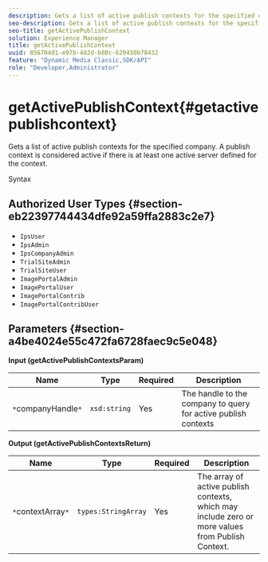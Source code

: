 ```yaml
---
description: Gets a list of active publish contexts for the specified company. A publish context is considered active if there is at least one active server defined for the context.
seo-description: Gets a list of active publish contexts for the specified company. A publish context is considered active if there is at least one active server defined for the context.
seo-title: getActivePublishContext
solution: Experience Manager
title: getActivePublishContext
uuid: 856704d1-e97b-4d2d-b80c-620450b78432
feature: "Dynamic Media Classic,SDK/API"
role: "Developer,Administrator"
---
```


# getActivePublishContext{#getactivepublishcontext}

Gets a list of active publish contexts for the specified company. A publish context is considered active if there is at least one active server defined for the context.

 Syntax 

## Authorized User Types {#section-eb22397744434dfe92a59ffa2883c2e7}

* `IpsUser` 
* `IpsAdmin` 
* `IpsCompanyAdmin` 
* `TrialSiteAdmin` 
* `TrialSiteUser` 
* `ImagePortalAdmin` 
* `ImagePortalUser` 
* `ImagePortalContrib` 
* `ImagePortalContribUser`

## Parameters {#section-a4be4024e55c472fa6728faec9c5e048}

**Input (getActivePublishContextsParam)** 

|  Name  | Type  | Required  | Description  |
|---|---|---|---|
|  `*`companyHandle`*`  | `xsd:string`  | Yes  | The handle to the company to query for active publish contexts  |

**Output (getActivePublishContextsReturn)** 

|  Name  | Type  | Required  | Description  |
|---|---|---|---|
|  `*`contextArray`*`  | `types:StringArray`  | Yes  | The array of active publish contexts, which may include zero or more values from Publish Context.  |

